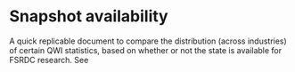 # Snapshot availability
A quick replicable document to compare the distribution (across industries) of certain QWI statistics, based on whether or not the state is 
available for FSRDC research. See 
